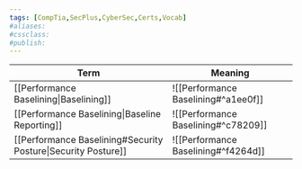 ```yaml
---
tags: [CompTia,SecPlus,CyberSec,Certs,Vocab]
#aliases:
#cssclass:
#publish:
---
```


| Term                                                          | Meaning                             |
| ------------------------------------------------------------- | ----------------------------------- |
| [[Performance Baselining\|Baselining]]                        | ![[Performance Baselining#^a1ee0f]] |
| [[Performance Baselining\|Baseline Reporting]]                | ![[Performance Baselining#^c78209]] |
| [[Performance Baselining#Security Posture\|Security Posture]] | ![[Performance Baselining#^f4264d]]                                    |
